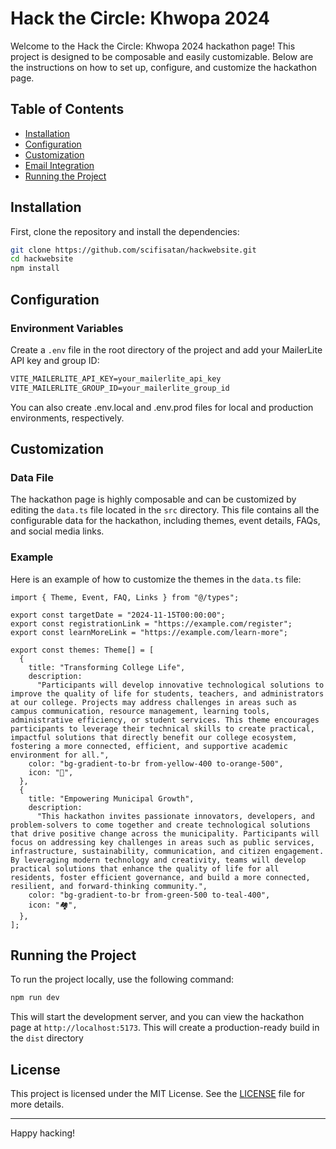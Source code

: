 # Hack the Circle: Khwopa 2024

Welcome to the Hack the Circle: Khwopa 2024 hackathon page! This project is designed to be composable and easily customizable. Below are the instructions on how to set up, configure, and customize the hackathon page.

## Table of Contents

- [Installation](#installation)
- [Configuration](#configuration)
- [Customization](#customization)
- [Email Integration](#email-integration)
- [Running the Project](#running-the-project)

## Installation

First, clone the repository and install the dependencies:

```sh
git clone https://github.com/scifisatan/hackwebsite.git
cd hackwebsite
npm install
```

## Configuration

### Environment Variables

Create a `.env` file in the root directory of the project and add your MailerLite API key and group ID:

```txt
VITE_MAILERLITE_API_KEY=your_mailerlite_api_key
VITE_MAILERLITE_GROUP_ID=your_mailerlite_group_id
```

You can also create .env.local and .env.prod files for local and production environments, respectively.

## Customization

### Data File

The hackathon page is highly composable and can be customized by editing the `data.ts` file located in the `src` directory. This file contains all the configurable data for the hackathon, including themes, event details, FAQs, and social media links.

### Example

Here is an example of how to customize the themes in the `data.ts` file:

```tsx
import { Theme, Event, FAQ, Links } from "@/types";

export const targetDate = "2024-11-15T00:00:00";
export const registrationLink = "https://example.com/register";
export const learnMoreLink = "https://example.com/learn-more";

export const themes: Theme[] = [
  {
    title: "Transforming College Life",
    description:
      "Participants will develop innovative technological solutions to improve the quality of life for students, teachers, and administrators at our college. Projects may address challenges in areas such as campus communication, resource management, learning tools, administrative efficiency, or student services. This theme encourages participants to leverage their technical skills to create practical, impactful solutions that directly benefit our college ecosystem, fostering a more connected, efficient, and supportive academic environment for all.",
    color: "bg-gradient-to-br from-yellow-400 to-orange-500",
    icon: "🏫",
  },
  {
    title: "Empowering Municipal Growth",
    description:
      "This hackathon invites passionate innovators, developers, and problem-solvers to come together and create technological solutions that drive positive change across the municipality. Participants will focus on addressing key challenges in areas such as public services, infrastructure, sustainability, communication, and citizen engagement. By leveraging modern technology and creativity, teams will develop practical solutions that enhance the quality of life for all residents, foster efficient governance, and build a more connected, resilient, and forward-thinking community.",
    color: "bg-gradient-to-br from-green-500 to-teal-400",
    icon: "🏘️",
  },
];
```

## Running the Project

To run the project locally, use the following command:

```sh
npm run dev
```

This will start the development server, and you can view the hackathon page at `http://localhost:5173`.
This will create a production-ready build in the `dist` directory

## License

This project is licensed under the MIT License. See the [LICENSE](./LICENSE) file for more details.

---

Happy hacking!
